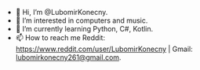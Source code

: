 - 👋 Hi, I’m @LubomirKonecny.
- 👀 I’m interested in computers and music.
- 🌱 I’m currently learning Python, C#, Kotlin.
- 📫 How to reach me Reddit: https://www.reddit.com/user/LubomirKonecny | Gmail: lubomirkonecny261@gmail.com.

<!---
LubomirKonecny/LubomirKonecny is a ✨ special ✨ repository because its `README.md` (this file) appears on your GitHub profile.
You can click the Preview link to take a look at your changes.
--->
